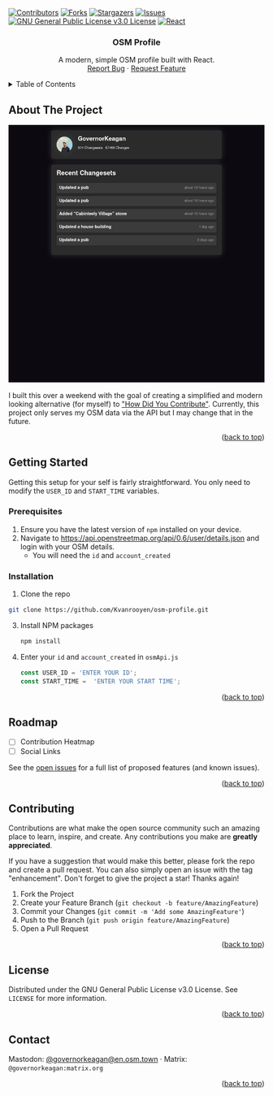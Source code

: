 <!-- Improved compatibility of back to top link: See: https://github.com/othneildrew/Best-README-Template/pull/73 -->
<a name="readme-top"></a>
<!--
*** Thanks for checking out the Best-README-Template. If you have a suggestion
*** that would make this better, please fork the repo and create a pull request
*** or simply open an issue with the tag "enhancement".
*** Don't forget to give the project a star!
*** Thanks again! Now go create something AMAZING! :D
-->

<!-- PROJECT SHIELDS -->
<!--
*** I'm using markdown "reference style" links for readability.
*** Reference links are enclosed in brackets [ ] instead of parentheses ( ).
*** See the bottom of this document for the declaration of the reference variables
*** for contributors-url, forks-url, etc. This is an optional, concise syntax you may use.
*** https://www.markdownguide.org/basic-syntax/#reference-style-links
-->
[![Contributors][contributors-shield]][contributors-url]
[![Forks][forks-shield]][forks-url]
[![Stargazers][stars-shield]][stars-url]
[![Issues][issues-shield]][issues-url]
[![GNU General Public License v3.0 License][license-shield]][license-url]
[![React][React.js]][React-url]

<h3 align="center">OSM Profile</h3>

  <p align="center">
    A modern, simple OSM profile built with React.
    <br />
    <a href="https://github.com/Kvanrooyen/osm-profile/issues/new?labels=bug&template=bug_report.md">Report Bug</a>
    ·
    <a href="https://github.com/Kvanrooyen/osm-profile/issues/new?labels=enhancement&template=feature_request.md">Request Feature</a>
  </p>
</div>



<!-- TABLE OF CONTENTS -->
<details>
  <summary>Table of Contents</summary>
  <ol>
    <li>
      <a href="#about-the-project">About The Project</a>
    </li>
    <li>
      <a href="#getting-started">Getting Started</a>
      <ul>
        <li><a href="#prerequisites">Prerequisites</a></li>
        <li><a href="#installation">Installation</a></li>https://github.com/Kvanrooyen/osm-profilegraphs/contributors
      </ul>
    </li>
    <li><a href="#roadmap">Roadmap</a></li>
    <li><a href="#contributing">Contributing</a></li>
    <li><a href="#license">License</a></li>
    <li><a href="#contact">Contact</a></li>
  </ol>
</details>



<!-- ABOUT THE PROJECT -->
## About The Project

[![OSM Profile Screenshot][product-screenshot]](https://osm.governorkeagan.com/)

I built this over a weekend with the goal of creating a simplified and modern looking alternative (for myself) to ["How Did You Contribute"](https://hdyc.neis-one.org/). Currently, this project only serves my OSM data via the API but I may change that in the future. 

<p align="right">(<a href="#readme-top">back to top</a>)</p>


<!-- GETTING STARTED -->
## Getting Started

Getting this setup for your self is fairly straightforward. You only need to modify the `USER_ID` and `START_TIME` variables.

### Prerequisites

1. Ensure you have the latest version of `npm` installed on your device.
2. Navigate to https://api.openstreetmap.org/api/0.6/user/details.json and login with your OSM details.
    * You will need the `id` and `account_created`

### Installation

1.  Clone the repo
   ```sh
   git clone https://github.com/Kvanrooyen/osm-profile.git
   ```
3. Install NPM packages
   ```sh
   npm install
   ```
4. Enter your `id` and `account_created` in `osmApi.js`
   ```js
   const USER_ID = 'ENTER YOUR ID';
   const START_TIME =  'ENTER YOUR START TIME';
   ```

<p align="right">(<a href="#readme-top">back to top</a>)</p>


<!-- ROADMAP -->
## Roadmap

- [ ] Contribution Heatmap
- [ ] Social Links

See the [open issues](https://github.com/Kvanrooyen/osm-profile/issues) for a full list of proposed features (and known issues).

<p align="right">(<a href="#readme-top">back to top</a>)</p>



<!-- CONTRIBUTING -->
## Contributing

Contributions are what make the open source community such an amazing place to learn, inspire, and create. Any contributions you make are **greatly appreciated**.

If you have a suggestion that would make this better, please fork the repo and create a pull request. You can also simply open an issue with the tag "enhancement".
Don't forget to give the project a star! Thanks again!

1. Fork the Project
2. Create your Feature Branch (`git checkout -b feature/AmazingFeature`)
3. Commit your Changes (`git commit -m 'Add some AmazingFeature'`)
4. Push to the Branch (`git push origin feature/AmazingFeature`)
5. Open a Pull Request

<p align="right">(<a href="#readme-top">back to top</a>)</p>



<!-- LICENSE -->
## License

Distributed under the GNU General Public License v3.0 License. See `LICENSE` for more information.

<p align="right">(<a href="#readme-top">back to top</a>)</p>



<!-- CONTACT -->
## Contact

Mastodon: [@governorkeagan@en.osm.town](https://en.osm.town/@governorkeagan) · Matrix: `@governorkeagan:matrix.org`

<p align="right">(<a href="#readme-top">back to top</a>)</p>



<!-- MARKDOWN LINKS & IMAGES -->
<!-- https://www.markdownguide.org/basic-syntax/#reference-style-links -->
[contributors-shield]: https://img.shields.io/github/contributors/Kvanrooyen/osm-profile.svg?style=for-the-badge
[contributors-url]: https://github.com/Kvanrooyen/osm-profile/graphs/contributors
[forks-shield]: https://img.shields.io/github/forks/Kvanrooyen/osm-profile.svg?style=for-the-badge
[forks-url]: https://github.com/Kvanrooyen/osm-profile/network/members
[stars-shield]: https://img.shields.io/github/stars/Kvanrooyen/osm-profile.svg?style=for-the-badge
[stars-url]: https://github.com/Kvanrooyen/osm-profile/stargazers
[issues-shield]: https://img.shields.io/github/issues/Kvanrooyen/osm-profile.svg?style=for-the-badge
[issues-url]: https://github.com/Kvanrooyen/osm-profile/issues
[license-shield]: https://img.shields.io/github/license/Kvanrooyen/osm-profile.svg?style=for-the-badge
[license-url]: https://github.com/Kvanrooyen/osm-profile/blob/master/LICENSE.txt
[product-screenshot]: docs/assets/screenshot.png
[React.js]: https://img.shields.io/badge/React-20232A?style=for-the-badge&logo=react&logoColor=61DAFB
[React-url]: https://reactjs.org/
